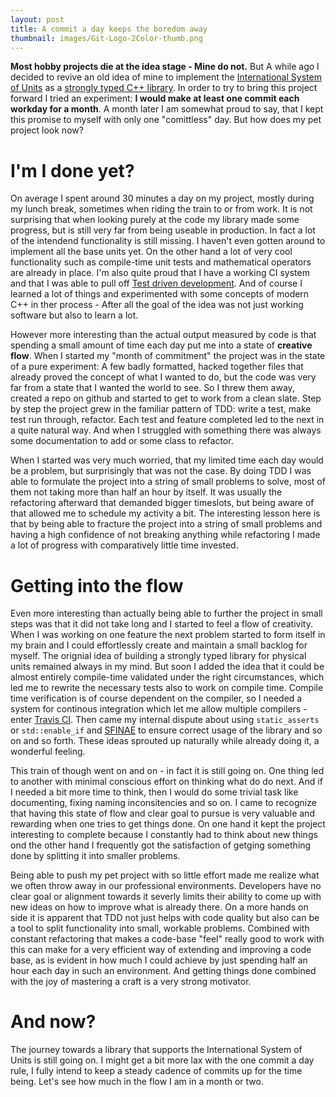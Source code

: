 ```yaml
---
layout: post
title: A commit a day keeps the boredom away
thumbnail: images/Git-Logo-2Color-thumb.png
---
```


**Most hobby projects die at the idea stage - Mine do not.** But  A while ago I decided to revive an old idea of mine to implement the [International System of Units](https://en.wikipedia.org/wiki/International_System_of_Units) as a [strongly typed C++ library](https://github.com/bernedom/SI). In order to try to bring this project forward I tried an experiment: **I would make at least one commit each workday for a month**. A month later I am somewhat proud to say, that I kept this promise to myself with only one "comittless" day. But how does my pet project look now? 

# I'm I done yet?

On average I spent around 30 minutes a day on my project, mostly during my lunch break, sometimes when riding the train to or from work. It is not surprising that when looking purely at the code my library made some progress, but is still very far from being useable in production. In fact a lot of the intendend functionality is still missing. I haven't even gotten around to implement all the base units yet. On the other hand a lot of very cool functionality such as compile-time unit tests and mathematical operators are already in place. I'm also quite proud that I have a working CI system and that I was able to pull off  [Test driven development](https://en.wikipedia.org/wiki/Test-driven_development). And of course I learned a lot of things and experimented with some concepts of modern C++ in ther process - After all the goal of the idea was not just working software but also to learn a lot. 

However more interesting than the actual output measured by code is that spending a small amount of time each day put me into a state of **creative flow**. When I started my "month of commitment" the project was in the state of a pure experiment: A few badly formatted, hacked together files that already proved the concept of what I wanted to do, but the code was very far from a state that I wanted the world to see. So I threw them away,  created a repo on github and started to get to work from a clean slate. Step by step the project grew in the familiar pattern of TDD: write a test, make test run through, refactor. Each test and feature completed led to the next in a quite natural way. And when I struggled with something there was always some documentation to add or some class to refactor. 

When I started was very much worried, that my limited time each day would be a problem, but surprisingly that was not the case. By doing TDD I was able to formulate the project into a string of small problems to solve, most of them not taking more than half an hour by itself. It was usually the refactoring afterward that demanded bigger timeslots, but being aware of that allowed me to schedule my activity a bit. The interesting lesson here is that by being able to fracture the project into a string of small problems and having a high confidence of not breaking anything while refactoring I made a lot of progress with comparatively little time invested. 

# Getting into the flow

Even more interesting than actually being able to further the project in small steps was that it did not take long and I started to feel a flow of creativity. When I was working on one feature the next problem started to form itself in my brain and I could effortlessly create and maintain a small backlog for myself. The orignial idea of building a strongly typed library for physical units remained always in my mind. But soon I added the idea that it could be almost entirely compile-time validated under the right circumstances, which led me to rewrite the necessary tests also to work on compile time. Compile time verification is of course dependent on the compiler, so I needed a system for continous integration which let me allow multiple compilers - enter [Travis CI](https://travis-ci.com). Then came my internal dispute about using `static_asserts` or `std::enable_if` and [SFINAE](https://en.cppreference.com/w/cpp/language/sfinae) to ensure correct usage of the library and so on and so forth. These ideas sprouted up naturally while already doing it, a wonderful feeling. 

This train of though went on and on - in fact it is still going on. One thing led to another with minimal conscious effort on thinking what do do next. And if I needed a bit more time to think, then I would do some trivial task like documenting, fixing naming inconsitencies and so on. I came to recognize that having this state of flow and clear goal to pursue is very valuable and rewarding when one tries to get things done. On one hand it kept the project interesting to complete because I constantly had to think about new things ond the other hand I frequently got the satisfaction of getging something done by splitting it into smaller problems. 

Being able to push my pet project with so little effort made me realize what we often throw away in our professional environments. Developers have no clear goal or alignment towards it severly limits their ability to come up with new ideas on how to improve what is already there. On a more hands on side it is apparent that  TDD not just helps with code quality but also can be a tool to split functionality into small, workable problems. Combined with constant refactoring that makes a code-base "feel" really good to work with this can make for a very efficient way of extending and improving a code base, as is evident in how much I could achieve by just spending half an hour each day in such an environment. And getting things done combined with the joy of mastering a craft is a very strong motivator. 

# And now? 

The journey towards a library that supports the International System of Units is still going on. I might get a bit more lax with the one commit a day rule, I fully intend to keep a steady cadence of commits up for the time being. Let's see how much in the flow I am in a month or two. 

